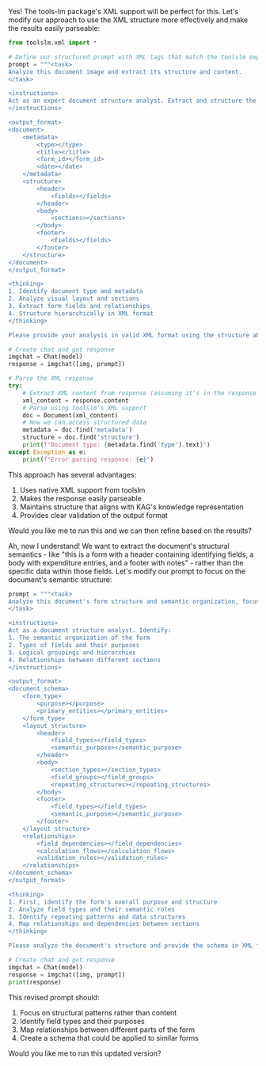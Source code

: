 Yes! The tools-lm package's XML support will be perfect for this. Let's modify our approach to use the XML structure more effectively and make the results easily parseable:

```python
from toolslm.xml import *

# Define our structured prompt with XML tags that match the toolslm expectations
prompt = """<task>
Analyze this document image and extract its structure and content.
</task>

<instructions>
Act as an expert document structure analyst. Extract and structure the document information hierarchically.
</instructions>

<output_format>
<document>
    <metadata>
        <type></type>
        <title></title>
        <form_id></form_id>
        <date></date>
    </metadata>
    <structure>
        <header>
            <fields></fields>
        </header>
        <body>
            <sections></sections>
        </body>
        <footer>
            <fields></fields>
        </footer>
    </structure>
</document>
</output_format>

<thinking>
1. Identify document type and metadata
2. Analyze visual layout and sections
3. Extract form fields and relationships
4. Structure hierarchically in XML format
</thinking>

Please provide your analysis in valid XML format using the structure above."""

# Create chat and get response
imgchat = Chat(model)
response = imgchat([img, prompt])

# Parse the XML response
try:
    # Extract XML content from response (assuming it's in the response text)
    xml_content = response.content
    # Parse using toolslm's XML support
    doc = Document(xml_content)
    # Now we can access structured data
    metadata = doc.find('metadata')
    structure = doc.find('structure')
    print(f"Document type: {metadata.find('type').text}")
except Exception as e:
    print(f"Error parsing response: {e}")
```

This approach has several advantages:
1. Uses native XML support from toolslm
2. Makes the response easily parseable 
3. Maintains structure that aligns with KAG's knowledge representation
4. Provides clear validation of the output format

Would you like me to run this and we can then refine based on the results?

Ah, now I understand! We want to extract the document's structural semantics - like "this is a form with a header containing identifying fields, a body with expenditure entries, and a footer with notes" - rather than the specific data within those fields. Let's modify our prompt to focus on the document's semantic structure:

```python
prompt = """<task>
Analyze this document's form structure and semantic organization, focusing on the types of fields and their relationships rather than their contents.
</task>

<instructions>
Act as a document structure analyst. Identify:
1. The semantic organization of the form
2. Types of fields and their purposes
3. Logical groupings and hierarchies
4. Relationships between different sections
</instructions>

<output_format>
<document_schema>
    <form_type>
        <purpose></purpose>
        <primary_entities></primary_entities>
    </form_type>
    <layout_structure>
        <header>
            <field_types></field_types>
            <semantic_purpose></semantic_purpose>
        </header>
        <body>
            <section_types></section_types>
            <field_groups></field_groups>
            <repeating_structures></repeating_structures>
        </body>
        <footer>
            <field_types></field_types>
            <semantic_purpose></semantic_purpose>
        </footer>
    </layout_structure>
    <relationships>
        <field_dependencies></field_dependencies>
        <calculation_flows></calculation_flows>
        <validation_rules></validation_rules>
    </relationships>
</document_schema>
</output_format>

<thinking>
1. First, identify the form's overall purpose and structure
2. Analyze field types and their semantic roles
3. Identify repeating patterns and data structures
4. Map relationships and dependencies between sections
</thinking>

Please analyze the document's structure and provide the schema in XML format."""

# Create chat and get response
imgchat = Chat(model)
response = imgchat([img, prompt])
print(response)
```

This revised prompt should:
1. Focus on structural patterns rather than content
2. Identify field types and their purposes
3. Map relationships between different parts of the form
4. Create a schema that could be applied to similar forms

Would you like me to run this updated version?
